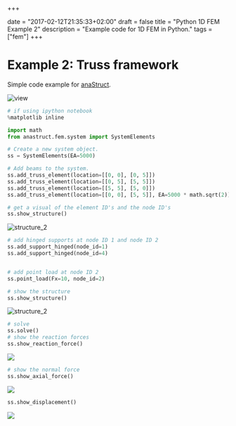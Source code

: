 +++

date = "2017-02-12T21:35:33+02:00"
draft = false
title = "Python 1D FEM Example 2"
description = "Example code for 1D FEM in Python."
tags = ["fem"]
+++

# Example 2: Truss framework

Simple code example for [anaStruct](https://github.com/ritchie46/anaStruct).

![view](/img/fem/example_2/example_2.png)

```python
# if using ipython notebook
%matplotlib inline

import math
from anastruct.fem.system import SystemElements

# Create a new system object.
ss = SystemElements(EA=5000)

# Add beams to the system.
ss.add_truss_element(location=[[0, 0], [0, 5]])
ss.add_truss_element(location=[[0, 5], [5, 5]])
ss.add_truss_element(location=[[5, 5], [5, 0]])
ss.add_truss_element(location=[[0, 0], [5, 5]], EA=5000 * math.sqrt(2))

# get a visual of the element ID's and the node ID's
ss.show_structure()
```

![structure_2](/img/fem/example_2/structure_2.png)

```python
# add hinged supports at node ID 1 and node ID 2
ss.add_support_hinged(node_id=1)
ss.add_support_hinged(node_id=4)


# add point load at node ID 2
ss.point_load(Fx=10, node_id=2)

# show the structure
ss.show_structure()
```

![structure_2](/img/fem/example_2/structure_wi_supp_2.png)


```python
# solve
ss.solve()
# show the reaction forces
ss.show_reaction_force()

``` 
![](/img/fem/example_2/reaction_2.png)

```python
# show the normal force
ss.show_axial_force()
``` 
![](/img/fem/example_2/normal2.png)

```python
ss.show_displacement()
``` 

![](/img/fem/example_2/displacement_2.png)
